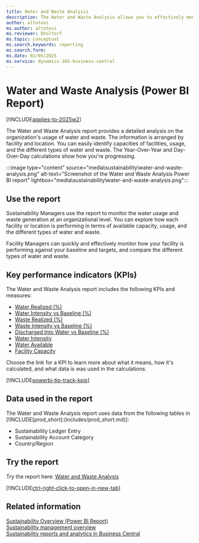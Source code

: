 ```yaml
---
title: Water and Waste Analysis
description: The Water and Waste Analysis allows you to effectively monitor your water and waste usage by different metrics such as Water Type, Intensity Type, and Responsibility Center.
author: altotovi
ms.author: altotovi
ms.reviewer: bholtorf
ms.topic: conceptual
ms.search.keywords: reporting
ms.search.form: 
ms.date: 02/05/2025
ms.service: dynamics-365-business-central
---
```


# Water and Waste Analysis (Power BI Report)

[!INCLUDE[applies-to-2025w2](includes/2025_releasewave1.md)]

The Water and Waste Analysis report provides a detailed analysis on the organization's usage of water and waste. The information is arranged by facility and location. You can easily identify capacities of facilities, usage, and the different types of water and waste. The Year-Over-Year and Day-Over-Day calculations show how you're progressing.

:::image type="content" source="media\sustainability\water-and-waste-analysis.png" alt-text="Screenshot of the Water and Waste Analysis Power BI report" lightbox="media\sustainability\water-and-waste-analysis.png":::

## Use the report

Sustainability Managers use the report to monitor the water usage and waste generation at an organizational level. You can explore how each facility or location is performing in terms of available capacity, usage, and the different types of water and waste.

Facility Managers can quickly and effectively monitor how your facility is performing against your baseline and targets, and compare the different types of water and waste.

## Key performance indicators (KPIs)

The Water and Waste Analysis report includes the following KPIs and measures:

- [Water Realized (%)](sustainability-powerbi-kpis.md#water-realized-)
- [Water Intensity vs Baseline (%)](sustainability-powerbi-kpis.md#water-intensity-vs-baseline-)
- [Waste Realized (%)](sustainability-powerbi-kpis.md#waste-realized-)
- [Waste Intensity vs Baseline (%)](sustainability-powerbi-kpis.md#waste-intensity-vs-baseline-)
- [Discharged Into Water vs Baseline (%)](sustainability-powerbi-kpis.md#discharged-into-water-vs-baseline-)
- [Water Intensity](sustainability-powerbi-kpis.md#water-intensity)
- [Water Available](sustainability-powerbi-kpis.md#water-available)
- [Facility Capacity](sustainability-powerbi-kpis.md#facility-capactity)

Choose the link for a KPI to learn more about what it means, how it's calculated, and what data is was used in the calculations.

[!INCLUDE[powerbi-tip-track-kpis](includes/powerbi-tip-track-kpis.md)]

## Data used in the report

The Water and Waste Analysis report uses data from the following tables in [!INCLUDE[prod_short]:(includes/prod_short.md)]:

- Sustainability Ledger Entry
- Sustainability Account Category
- Country/Region

## Try the report

Try the report here: [Water and Waste Analysis](https://businesscentral.dynamics.com?page=37087)

[!INCLUDE[ctrl-right-click-to-open-in-new-tab](includes/ctrl-right-click-to-open-in-new-tab.md)]

## Related information

[Sustainability Overview (Power BI Report)](sustainability-powerbi-sustainability-overview.md)  
[Sustainability management overview](finance-manage-sustainability.md)  
[Sustainability reports and analytics in Business Central](sustainability-reports.md)
